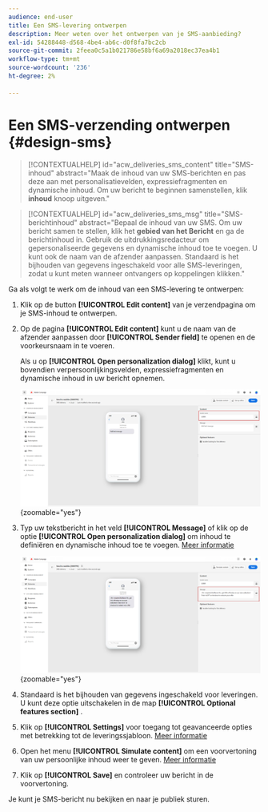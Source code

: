 ```yaml
---
audience: end-user
title: Een SMS-levering ontwerpen
description: Meer weten over het ontwerpen van je SMS-aanbieding?
exl-id: 54288448-d568-4be4-ab6c-d0f8fa7bc2cb
source-git-commit: 2feea0c5a1b021786e58bf6a69a2018ec37ea4b1
workflow-type: tm+mt
source-wordcount: '236'
ht-degree: 2%

---
```


# Een SMS-verzending ontwerpen {#design-sms}

>[!CONTEXTUALHELP]
>id="acw_deliveries_sms_content"
>title="SMS-inhoud"
>abstract="Maak de inhoud van uw SMS-berichten en pas deze aan met personalisatievelden, expressiefragmenten en dynamische inhoud. Om uw bericht te beginnen samenstellen, klik **inhoud** knoop uitgeven."

>[!CONTEXTUALHELP]
>id="acw_deliveries_sms_msg"
>title="SMS-berichtinhoud"
>abstract="Bepaal de inhoud van uw SMS. Om uw bericht samen te stellen, klik het **gebied van het Bericht** en ga de berichtinhoud in. Gebruik de uitdrukkingsredacteur om gepersonaliseerde gegevens en dynamische inhoud toe te voegen. U kunt ook de naam van de afzender aanpassen. Standaard is het bijhouden van gegevens ingeschakeld voor alle SMS-leveringen, zodat u kunt meten wanneer ontvangers op koppelingen klikken."

Ga als volgt te werk om de inhoud van een SMS-levering te ontwerpen:

1. Klik op de button **[!UICONTROL Edit content]** van je verzendpagina om je SMS-inhoud te ontwerpen.

1. Op de pagina **[!UICONTROL Edit content]** kunt u de naam van de afzender aanpassen door **[!UICONTROL Sender field]** te openen en de voorkeursnaam in te voeren.

   Als u op **[!UICONTROL Open personalization dialog]** klikt, kunt u bovendien verpersoonlijkingsvelden, expressiefragmenten en dynamische inhoud in uw bericht opnemen.

   ![](assets/sms_content_1.png){zoomable="yes"}

1. Typ uw tekstbericht in het veld **[!UICONTROL Message]** of klik op de optie **[!UICONTROL Open personalization dialog]** om inhoud te definiëren en dynamische inhoud toe te voegen. [Meer informatie](../personalization/gs-personalization.md)

   ![](assets/sms_content_2.png){zoomable="yes"}

1. Standaard is het bijhouden van gegevens ingeschakeld voor leveringen. U kunt deze optie uitschakelen in de map **[!UICONTROL Optional features section]** .

1. Klik op **[!UICONTROL Settings]** voor toegang tot geavanceerde opties met betrekking tot de leveringssjabloon. [Meer informatie](../advanced-settings/delivery-settings.md)

1. Open het menu **[!UICONTROL Simulate content]** om een voorvertoning van uw persoonlijke inhoud weer te geven. [Meer informatie](send-sms.md#preview-sms)

1. Klik op **[!UICONTROL Save]** en controleer uw bericht in de voorvertoning.

Je kunt je SMS-bericht nu bekijken en naar je publiek sturen.

